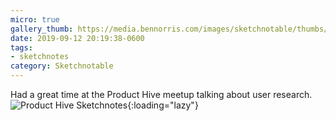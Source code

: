 ```yaml
---
micro: true
gallery_thumb: https://media.bennorris.com/images/sketchnotable/thumbs/product-hive-2019-190.jpg
date: 2019-09-12 20:19:38-0600
tags:
- sketchnotes
category: Sketchnotable
---
```


Had a great time at the Product Hive meetup talking about user research.![Product Hive Sketchnotes](https://media.bennorris.com/images/sketchnotable/general/product-hive-2019-190.jpg){:loading="lazy"}